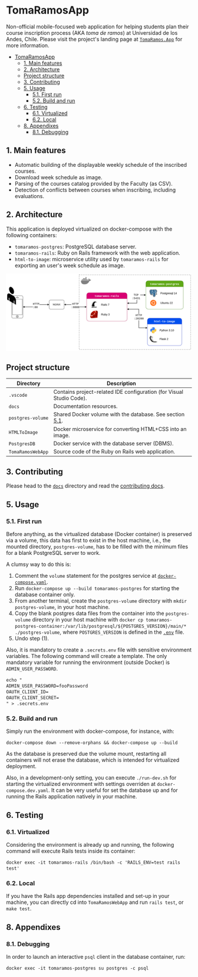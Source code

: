 # TomaRamosApp

Non-official mobile-focused web application for helping students plan their course inscription process (AKA *toma de ramos*) at Universidad de los Andes, Chile. Please visit the project's landing page at [`TomaRamos.App`](https://tomaramos.app) for more information.

- [TomaRamosApp](#tomaramosapp)
  - [1. Main features](#1-main-features)
  - [2. Architecture](#2-architecture)
  - [Project structure](#project-structure)
  - [3. Contributing](#3-contributing)
  - [5. Usage](#5-usage)
    - [5.1. First run](#51-first-run)
    - [5.2. Build and run](#52-build-and-run)
  - [6. Testing](#6-testing)
    - [6.1. Virtualized](#61-virtualized)
    - [6.2. Local](#62-local)
  - [8. Appendixes](#8-appendixes)
    - [8.1. Debugging](#81-debugging)

## 1. Main features

- Automatic building of the displayable weekly schedule of the inscribed courses.
- Download week schedule as image.
- Parsing of the courses catalog provided by the Faculty (as CSV).
- Detection of conflicts between courses when inscribing, including evaluations.

## 2. Architecture

This application is deployed virtualized on docker-compose with the following containers:

- `tomaramos-postgres`: PostgreSQL database server.
- `tomaramos-rails`: Ruby on Rails framework with the web application.
- `html-to-image`: microservice utility used by `tomaramos-rails` for exporting an user's week schedule as image.

![Docker architecture diagram](./docs/architecture-docker.png)

## Project structure

| Directory         | Description                                                               |
| ----------------- | ------------------------------------------------------------------------- |
| `.vscode`         | Contains project-related IDE configuration (for Visual Studio Code).      |
| `docs`            | Documentation resources.                                                  |
| `postgres-volume` | Shared Docker volume with the database. See section [5.1](#51-first-run). |
| `HTMLToImage`     | Docker microservice for converting HTML+CSS into an image.                |
| `PostgresDB`      | Docker service with the database server (DBMS).                           |
| `TomaRamosWebApp` | Source code of the Ruby on Rails web application.                         |

## 3. Contributing

Please head to the [`docs`](./docs/) directory and read the [contributing docs](./docs/contributing.md).

## 5. Usage

### 5.1. First run

Before anything, as the virtualized database (Docker container) is preserved via a volume, this data has first to exist in the host machine, i.e., the mounted directory, `postgres-volume`, has to be filled with the minimum files for a blank PostgreSQL server to work.

A clumsy way to do this is:

1. Comment the `volume` statement for the postgres service at [`docker-compose.yaml`](./docker-compose.yaml).
2. Run `docker-compose up --build tomaramos-postgres` for starting the database container only.
3. From another terminal, create the `postgres-volume` directory with `mkdir postgres-volume`, in your host machine.
4. Copy the blank postgres data files from the container into the `postgres-volume` directory in your host machine with `docker cp tomaramos-postgres-container:/var/lib/postgresql/${POSTGRES_VERSION}/main/* ./postgres-volume`, where `POSTGRES_VERSION` is defined in the [`.env`](./.env) file.
5. Undo step (1).

Also, it is mandatory to create a `.secrets.env` file with sensitive environment variables. The following command will create a template. The only mandatory variable for running the environment (outside Docker) is `ADMIN_USER_PASSWORD`.

```shell
echo "
ADMIN_USER_PASSWORD=fooPassword
OAUTH_CLIENT_ID=
OAUTH_CLIENT_SECRET=
" > .secrets.env
```

### 5.2. Build and run

Simply run the environment with docker-compose, for instance, with:

```shell
docker-compose down --remove-orphans && docker-compose up --build
```

As the database is preserved due the volume mount, restarting all containers will not erase the database, which is intended for virtualized deployment.

Also, in a development-only setting, you can execute `./run-dev.sh` for starting the virtualized environment with settings overriden at `docker-compose.dev.yaml`. It can be very useful for set the database up and for running the Rails application natively in your machine.

## 6. Testing

### 6.1. Virtualized

Considering the environment is already up and running, the following command will execute Rails tests inside its container:

```shell
docker exec -it tomaramos-rails /bin/bash -c 'RAILS_ENV=test rails test'
```

### 6.2. Local

If you have the Rails app dependencies installed and set-up in your machine, you can directly cd into `TomaRamosWebApp` and run `rails test`, or `make test`.

## 8. Appendixes

### 8.1. Debugging

In order to launch an interactive `psql` client in the database container, run:

```shell
docker exec -it tomaramos-postgres su postgres -c psql
```
